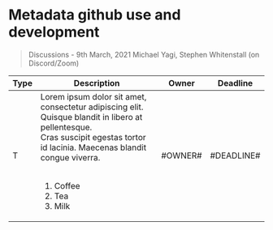# Metadata github use and development

> Discussions - 9th March, 2021
> Michael Yagi, Stephen Whitenstall (on Discord/Zoom)
>
Type | Description | Owner | Deadline
---- | ---- | ---- | ----
T | Lorem ipsum dolor sit amet, consectetur adipiscing elit. Quisque blandit in libero at pellentesque.<br>Cras suscipit egestas tortor id lacinia. Maecenas blandit congue viverra.<br><br><ol><li>Coffee</li><li>Tea</li><li>Milk</li></ol> | #OWNER# | #DEADLINE#

